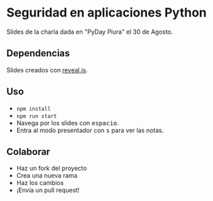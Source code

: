 # Seguridad en aplicaciones Python

Slides de la charla dada en "PyDay Piura" el 30 de Agosto.

## Dependencias

Slides creados con [reveal.js](https://github.com/hakimel/reveal.js).

## Uso

- `npm install`
- `npm run start`
- Navega por los slides con <kbd>espacio</kbd>.
- Entra al modo presentador con <kbd>s</kbd> para ver las notas.

## Colaborar

- Haz un fork del proyecto
- Crea una nueva rama
- Haz los cambios
- ¡Envía un pull request!
